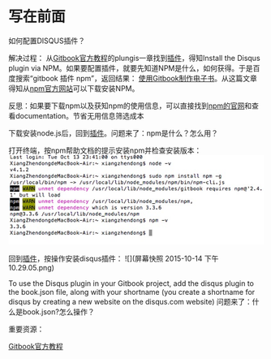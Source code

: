 # 写在前面



如何配置DISQUS插件？

解决过程：
从[Gitbook官方教程](help.gitbook.io)的plungis一章找到[插件](https://plugins.gitbook.com/plugin/disqus)，得知Install the Disqus plugin via NPM。如果要配置插件，就要先知道NPM是什么，如何获得。于是百度搜索“gitbook 插件 npm”，返回结果：
[使用Gitbook制作电子书](http://www.ituring.com.cn/article/127645)。从这篇文章得知从[npm官方网站](https://nodejs.org/en/)可以下载安装NPM。 

反思：如果要下载npm以及获知npm的使用信息，可以直接找到[npm的官网](https://www.npmjs.com)和查看documentation。节省无用信息筛选成本

下载安装node.js后，回到[插件](https://plugins.gitbook.com/plugin/disqus)。问题来了：npm是什么？怎么用？

打开终端，按npm帮助文档的提示安装npm并检查安装版本：
![](38.pic.jpg)

回到[插件](https://plugins.gitbook.com/plugin/disqus)，按操作安装disqus插件：
![](屏幕快照 2015-10-14 下午10.29.05.png)

To use the Disqus plugin in your Gitbook project, add the disqus plugin to the book.json file, along with your shortname (you create a shortname for disqus by creating a new website on the disqus.com website)
问题来了：什么是book.json?怎么操作？



重要资源：

[Gitbook官方教程](help.gitbook.io)
